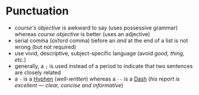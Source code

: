 # Punctuation

- *course's objective* is awkward to say (uses possessive grammar) whereas *course objective* is better (uses an adjective)
- serial comma (oxford comma) before an *and* at the end of a list is not wrong (but not required)
- use vivid, descriptive, subject-specific language (avoid *good, thing, etc.*)
- generally, a `;` is used instead of a period to indicate that two sentences are closely related
- a `-` is a [Hyphen](Hyphen%20dbf38a63abab407caaa60d092d7db4f4.md) (*well-written*) whereas a `--` is a [Dash](Dash%200c3252234ba64343995ca9e29f56e188.md) (*his report is excellent — clear, concise and informative*)